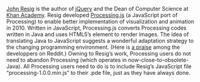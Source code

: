 [John Resig](http://ejohn.org/about/) is the author of [jQuery](https://jquery.com/) and the Dean of Computer Science at [Khan Academy](https://www.khanacademy.org/computing/computer-programming). Resig developed [Processing.js](http://processingjs.org/) (a JavaScript port of Processing) to enable better implementation of visualization and animation in 2010. Written in JavaScript, Processing.js converts Processing codes written in Java and uses HTML5’s <canvas> element to render images. The idea of translating Java to JavaScript suggests a wonderful adaptation strategy to the changing programming environment. (Here is [a praise](https://www.reddit.com/comments/6ipvz/processingjs_john_resigs_javascript) among the developpers on Reddit.) Owning to Resig’s work, Processing users do not need to abandon Processing (which operates in now-close-to-obsolete-Java). All Processing users need to do is to include Resig’s JavaScript file “processing-1.0.0.min.js” to their .pde file, just as they have always done.
